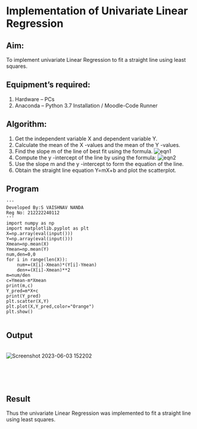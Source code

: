 # Implementation of Univariate Linear Regression
## Aim:
To implement univariate Linear Regression to fit a straight line using least squares.
## Equipment’s required:
1.	Hardware – PCs
2.	Anaconda – Python 3.7 Installation / Moodle-Code Runner
## Algorithm:
1.	Get the independent variable X and dependent variable Y.
2.	Calculate the mean of the X -values and the mean of the Y -values.
3.	Find the slope m of the line of best fit using the formula.
 ![eqn1](./eq1.jpg)
4.	Compute the y -intercept of the line by using the formula:
![eqn2](./eq2.jpg)  
5.	Use the slope m and the y -intercept to form the equation of the line.
6.	Obtain the straight line equation Y=mX+b and plot the scatterplot.
## Program
```
'''
Developed By:S VAISHNAV NANDA
Reg No: 212222240112
'''
import numpy as np
import matplotlib.pyplot as plt 
X=np.array(eval(input()))
Y=np.array(eval(input()))
Xmean=np.mean(X) 
Ymean=np.mean(Y)
num,den=0,0
for i in range(len(X)):
    num+=(X[i]-Xmean)*(Y[i]-Ymean)
    den+=(X[i]-Xmean)**2
m=num/den
c=Ymean-m*Xmean 
print(m,c)
Y_pred=m*X+c 
print(Y_pred)
plt.scatter(X,Y)
plt.plot(X,Y_pred,color="Orange")
plt.show()


```
## Output
</br>![Screenshot 2023-06-03 152202](https://github.com/Adhithyaram29D/Univariate-Linear-Regression/assets/119393540/1a1c1198-45c4-4f2b-849f-72236d3320ee)

</br>
</br>
</br>

## Result
Thus the univariate Linear Regression was implemented to fit a straight line using least squares.
